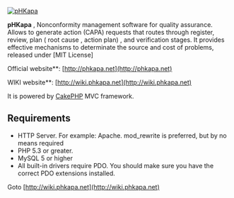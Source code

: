 [![pHKapa](http://phkapa.net/images/logo.png)](http://phkapa.net)


**pHKapa** , Nonconformity management software for quality assurance. Allows to generate action (CAPA) requests that routes through register, review, plan ( root cause , action plan) , and verification stages. It provides effective mechanisms to determinate the source and cost of problems, released under [MIT License]

Official website**: [http://phkapa.net](http://phkapa.net)

WIKI website**: [http://wiki.phkapa.net](http://wiki.phkapa.net)

It is powered by [CakePHP](http://cakephp.org) MVC framework.


## Requirements
  * HTTP Server. For example: Apache. mod_rewrite is preferred, but by no means required
  * PHP 5.3 or greater.
  * MySQL 5 or higher
  * All built-in drivers require PDO. You should make sure you have the correct PDO extensions installed.


Goto [http://wiki.phkapa.net](http://wiki.phkapa.net)
